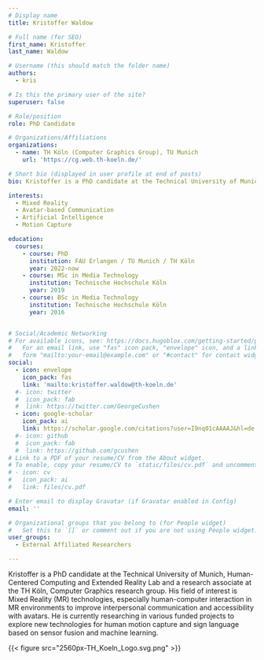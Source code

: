 ```yaml
---
# Display name
title: Kristoffer Waldow

# Full name (for SEO)
first_name: Kristoffer
last_name: Waldow

# Username (this should match the folder name)
authors:
  - kris

# Is this the primary user of the site?
superuser: false

# Role/position
role: PhD Candidate

# Organizations/Affiliations
organizations:
  - name: TH Köln (Computer Graphics Group), TU Munich
    url: 'https://cg.web.th-koeln.de/'

# Short bio (displayed in user profile at end of posts)
bio: Kristoffer is a PhD candidate at the Technical University of Munich, Human-Centered Computing and Extended Reality Lab and a research associate at the TH Köln, Computer Graphics research group. His field of interest is Mixed Reality (MR) technologies, especially human-computer interaction in MR environments to improve interpersonal communication and accessibility with avatars.

interests:
  - Mixed Reality
  - Avatar-based Communication
  - Artificial Intelligence
  - Motion Capture

education:
  courses:
    - course: PhD 
      institution: FAU Erlangen / TU Munich / TH Köln
      year: 2022-now
    - course: MSc in Media Technology 
      institution: Technische Hochschule Köln
      year: 2019
    - course: BSc in Media Technology  
      institution: Technische Hochschule Köln
      year: 2016


# Social/Academic Networking
# For available icons, see: https://docs.hugoblox.com/getting-started/page-builder/#icons
#   For an email link, use "fas" icon pack, "envelope" icon, and a link in the
#   form "mailto:your-email@example.com" or "#contact" for contact widget.
social:
  - icon: envelope
    icon_pack: fas
    link: 'mailto:kristoffer.waldow@th-koeln.de'
  #- icon: twitter
  #  icon_pack: fab
  #  link: https://twitter.com/GeorgeCushen
  - icon: google-scholar
    icon_pack: ai
    link: https://scholar.google.com/citations?user=I9nq01cAAAAJ&hl=de
  #- icon: github
  #  icon_pack: fab
  #  link: https://github.com/gcushen
# Link to a PDF of your resume/CV from the About widget.
# To enable, copy your resume/CV to `static/files/cv.pdf` and uncomment the lines below.
# - icon: cv
#   icon_pack: ai
#   link: files/cv.pdf

# Enter email to display Gravatar (if Gravatar enabled in Config)
email: ''

# Organizational groups that you belong to (for People widget)
#   Set this to `[]` or comment out if you are not using People widget.
user_groups:
  - External Affiliated Researchers

---
```


Kristoffer is a PhD candidate at the Technical University of Munich, Human-Centered Computing and Extended Reality Lab and a research associate at the TH Köln, Computer Graphics research group. His field of interest is Mixed Reality (MR) technologies, especially human-computer interaction in MR environments to improve interpersonal communication and accessibility with avatars. He is currently researching in various funded projects to explore new technologies for human motion capture and sign language based on sensor fusion and machine learning.


{{< figure src="2560px-TH_Koeln_Logo.svg.png" >}}
